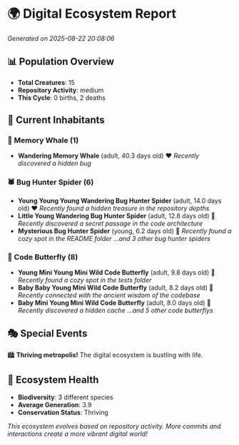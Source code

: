 # 🌍 Digital Ecosystem Report
*Generated on 2025-08-22 20:08:06*

## 📊 Population Overview
- **Total Creatures**: 15
- **Repository Activity**: medium
- **This Cycle**: 0 births, 2 deaths

## 👥 Current Inhabitants

### 🐋 Memory Whale (1)
- **Wandering Memory Whale** (adult, 40.3 days old) ❤️
  *Recently discovered a hidden bug*

### 🕷️ Bug Hunter Spider (6)
- **Young Young Young Wandering Bug Hunter Spider** (adult, 14.0 days old) ❤️
  *Recently found a hidden treasure in the repository depths*
- **Little Young Wandering Bug Hunter Spider** (adult, 12.8 days old) 💛
  *Recently discovered a secret passage in the code architecture*
- **Mysterious Bug Hunter Spider** (young, 6.2 days old) 💚
  *Recently found a cozy spot in the README folder*
  *...and 3 other bug hunter spiders*

### 🦋 Code Butterfly (8)
- **Young Mini Young Mini Wild Code Butterfly** (adult, 9.8 days old) 💛
  *Recently found a cozy spot in the tests folder*
- **Baby Baby Young Mini Wild Code Butterfly** (adult, 8.2 days old) 💛
  *Recently connected with the ancient wisdom of the codebase*
- **Baby Mini Young Mini Wild Code Butterfly** (adult, 8.0 days old) 💚
  *Recently discovered a hidden cache*
  *...and 5 other code butterflys*

## 🎭 Special Events

🏙️ **Thriving metropolis!** The digital ecosystem is bustling with life.

## 🔬 Ecosystem Health
- **Biodiversity**: 3 different species
- **Average Generation**: 3.9
- **Conservation Status**: Thriving

*This ecosystem evolves based on repository activity. More commits and interactions create a more vibrant digital world!*